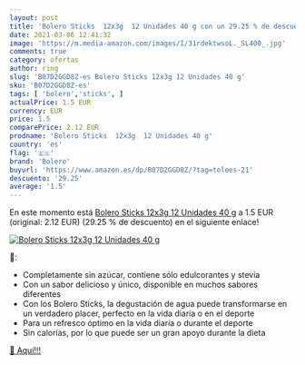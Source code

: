 ```yaml
---
layout: post
title: 'Bolero Sticks  12x3g  12 Unidades 40 g con un 29.25 % de descuento'
date: 2021-03-06 12:41:32
image: 'https://m.media-amazon.com/images/I/31rdektwsoL._SL400_.jpg'
comments: true
category: ofertas
author: ring
slug: 'B07D2GGD8Z-es Bolero Sticks 12x3g 12 Unidades 40 g'
sku: 'B07D2GGD8Z-es'
tags: [ 'bolero','sticks', ]
actualPrice: 1.5 EUR
currency: EUR
price: 1.5
comparePrice: 2.12 EUR
prodname: 'Bolero Sticks  12x3g  12 Unidades 40 g'
country: 'es'
flag: '🇪🇸'
brand: 'Bolero'
buyurl: 'https://www.amazon.es/dp/B07D2GGD8Z/?tag=tolees-21'
descuento: '29.25'
average: '1.5'
---
```


En este momento está [Bolero Sticks  12x3g  12 Unidades 40 g](https://www.amazon.es/dp/B07D2GGD8Z/?tag=tolees-21) a 1.5 EUR (original: 2.12 EUR) (29.25 %  de descuento) en el siguiente enlace!

[![Bolero Sticks  12x3g  12 Unidades 40 g](https://m.media-amazon.com/images/I/31rdektwsoL._SL400_.jpg)](https://www.amazon.es/dp/B07D2GGD8Z/?tag=tolees-21)

🔎:

- Completamente sin azúcar, contiene sólo edulcorantes y stevia
- Con un sabor delicioso y único, disponible en muchos sabores diferentes
- Con los Bolero Sticks, la degustación de agua puede transformarse en un verdadero placer, perfecto en la vida diaria o en el deporte
- Para un refresco óptimo en la vida diaria o durante el deporte
- Sin calorías, por lo que puede ser un gran apoyo durante la dieta

[🛒 Aquí!!!](https://www.amazon.es/dp/B07D2GGD8Z/?tag=tolees-21)
